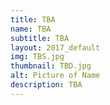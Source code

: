 ```yaml
---
title: TBA
name: TBA
subtitle: TBA
layout: 2017_default
img: TBS.jpg
thumbnail: TBD.jpg
alt: Picture of Name
description: TBA
---
```

